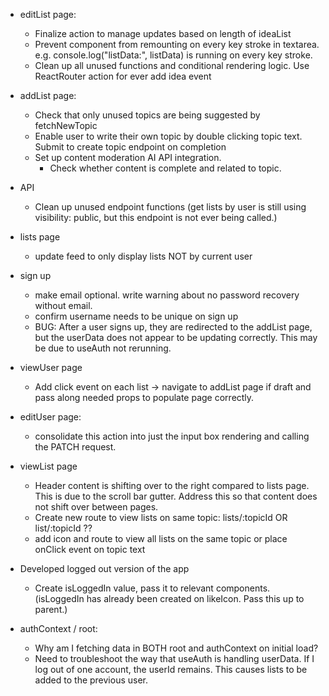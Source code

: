 
- editList page:
    - Finalize action to manage updates based on length of ideaList
    - Prevent component from remounting on every key stroke in textarea. e.g. console.log("listData:", listData) is running on every key stroke.
    - Clean up all unused functions and conditional rendering logic. Use ReactRouter action for ever add idea event

- addList page:
    - Check that only unused topics are being suggested by fetchNewTopic
    - Enable user to write their own topic by double clicking topic text. Submit to create topic endpoint on completion
    - Set up content moderation AI API integration.
        - Check whether content is complete and related to topic. 

- API
    - Clean up unused endpoint functions (get lists by user is still using visibility: public, but this endpoint is not ever being called.)

- lists page
    - update feed to only display lists NOT by current user

- sign up
    - make email optional. write warning about no password recovery without email.
    - confirm username needs to be unique on sign up
    - BUG: After a user signs up, they are redirected to the addList page, but the userData does not appear to be updating correctly. This may be due to useAuth not rerunning. 

- viewUser page
    - Add click event on each list -> navigate to addList page if draft and pass along needed props to populate page correctly.

- editUser page:
    - consolidate this action into just the input box rendering and calling the PATCH request. 

- viewList page
    - Header content is shifting over to the right compared to lists page. This is due to the scroll bar gutter. Address this so that content does not shift over between pages.
    - Create new route to view lists on same topic: lists/:topicId OR list/:topicId ??
    - add icon and route to view all lists on the same topic or place onClick event on topic text


- Developed logged out version of the app
    - Create isLoggedIn value, pass it to relevant components. (isLoggedIn has already been created on likeIcon. Pass this up to parent.)


- authContext / root:
    - Why am I fetching data in BOTH root and authContext on initial load?
    - Need to troubleshoot the way that useAuth is handling userData. 
        If I log out of one account, the userId remains. This causes lists to be added to the previous user. 


